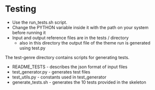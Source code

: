 # Testing


* Use the run_tests.sh script.
* Change the PYTHON variable inside it with the path on your system before running it
* Input and output reference files are in the tests / directory
    * also in this directory the output file of the theme run is generated using test.py

The test-genre directory contains scripts for generating tests.

* README_TESTS - describes the json format of input files
* test_generator.py - generates test files
* test_utils.py - constants used in test_generator
* generate_tests.sh - generates the 10 tests provided in the skeleton 